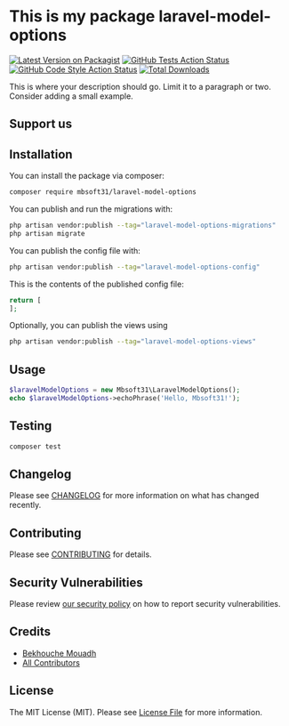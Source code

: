 # This is my package laravel-model-options

[![Latest Version on Packagist](https://img.shields.io/packagist/v/mbsoft31/laravel-model-options.svg?style=flat-square)](https://packagist.org/packages/mbsoft31/laravel-model-options)
[![GitHub Tests Action Status](https://img.shields.io/github/workflow/status/mbsoft31/laravel-model-options/run-tests?label=tests)](https://github.com/mbsoft31/laravel-model-options/actions?query=workflow%3Arun-tests+branch%3Amain)
[![GitHub Code Style Action Status](https://img.shields.io/github/workflow/status/mbsoft31/laravel-model-options/Fix%20PHP%20code%20style%20issues?label=code%20style)](https://github.com/mbsoft31/laravel-model-options/actions?query=workflow%3A"Fix+PHP+code+style+issues"+branch%3Amain)
[![Total Downloads](https://img.shields.io/packagist/dt/mbsoft31/laravel-model-options.svg?style=flat-square)](https://packagist.org/packages/mbsoft31/laravel-model-options)

This is where your description should go. Limit it to a paragraph or two. Consider adding a small example.

## Support us

## Installation

You can install the package via composer:

```bash
composer require mbsoft31/laravel-model-options
```

You can publish and run the migrations with:

```bash
php artisan vendor:publish --tag="laravel-model-options-migrations"
php artisan migrate
```

You can publish the config file with:

```bash
php artisan vendor:publish --tag="laravel-model-options-config"
```

This is the contents of the published config file:

```php
return [
];
```

Optionally, you can publish the views using

```bash
php artisan vendor:publish --tag="laravel-model-options-views"
```

## Usage

```php
$laravelModelOptions = new Mbsoft31\LaravelModelOptions();
echo $laravelModelOptions->echoPhrase('Hello, Mbsoft31!');
```

## Testing

```bash
composer test
```

## Changelog

Please see [CHANGELOG](CHANGELOG.md) for more information on what has changed recently.

## Contributing

Please see [CONTRIBUTING](CONTRIBUTING.md) for details.

## Security Vulnerabilities

Please review [our security policy](../../security/policy) on how to report security vulnerabilities.

## Credits

- [Bekhouche Mouadh](https://github.com/mbsoft31)
- [All Contributors](../../contributors)

## License

The MIT License (MIT). Please see [License File](LICENSE.md) for more information.

